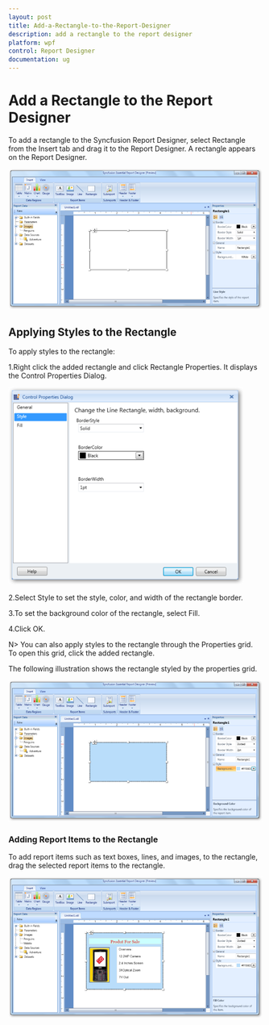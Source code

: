 ```yaml
---
layout: post
title: Add-a-Rectangle-to-the-Report-Designer
description: add a rectangle to the report designer
platform: wpf
control: Report Designer
documentation: ug
---
```


# Add a Rectangle to the Report Designer

To add a rectangle to the Syncfusion Report Designer, select Rectangle from the Insert tab and drag it to the Report Designer. A rectangle appears on the Report Designer.

![](Add-a-Rectangle-to-the-Report-Designer_images/Add-a-Rectangle-to-the-Report-Designer_img1.png)



## Applying Styles to the Rectangle

To apply styles to the rectangle:

1.Right click the added rectangle and click Rectangle Properties. It displays the Control Properties Dialog.

  ![](Add-a-Rectangle-to-the-Report-Designer_images/Add-a-Rectangle-to-the-Report-Designer_img2.png)



2.Select Style to set the style, color, and width of the rectangle border.

3.To set the background color of the rectangle, select Fill.

4.Click OK.



  N> You can also apply styles to the rectangle through the Properties grid. To open this grid, click the added rectangle.



The following illustration shows the rectangle styled by the properties grid.



   ![](Add-a-Rectangle-to-the-Report-Designer_images/Add-a-Rectangle-to-the-Report-Designer_img3.png)



### Adding Report Items to the Rectangle

To add report items such as text boxes, lines, and images, to the rectangle, drag the selected report items to the rectangle.



   ![](Add-a-Rectangle-to-the-Report-Designer_images/Add-a-Rectangle-to-the-Report-Designer_img4.png)



